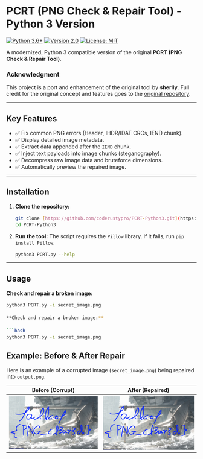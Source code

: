 # PCRT (PNG Check & Repair Tool) - Python 3 Version

[![Python 3.6+](https://img.shields.io/badge/Python-3.6+-blue.svg)](https://www.python.org/downloads/)
[![Version 2.0](https://img.shields.io/badge/Version-2.0-brightgreen.svg)]()
[![License: MIT](https://img.shields.io/badge/License-MIT-yellow.svg)](https://opensource.org/licenses/MIT)

A modernized, Python 3 compatible version of the original **PCRT (PNG Check & Repair Tool)**.

### Acknowledgment

This project is a port and enhancement of the original tool by **sherlly**. Full credit for the original concept and features goes to the [original repository](https://github.com/sherlly/PCRT).

---

## Key Features

* ✅ Fix common PNG errors (Header, IHDR/IDAT CRCs, IEND chunk).
* ✅ Display detailed image metadata.
* ✅ Extract data appended after the `IEND` chunk.
* ✅ Inject text payloads into image chunks (steganography).
* ✅ Decompress raw image data and bruteforce dimensions.
* ✅ Automatically preview the repaired image.

---

## Installation

1.  **Clone the repository:**
    ```bash
    git clone [https://github.com/coderustypro/PCRT-Python3.git](https://github.com/coderustypro/PCRT-Python3.git)
    cd PCRT-Python3
    ```
2.  **Run the tool:**
    The script requires the `Pillow` library. If it fails, run `pip install Pillow`.
    ```bash
    python3 PCRT.py --help
    ```

---

## Usage


**Check and repair a broken image:**
```bash
python3 PCRT.py -i secret_image.png

**Check and repair a broken image:**

```bash
python3 PCRT.py -i secret_image.png
```
## Example: Before & After Repair

Here is an example of a corrupted image (`secret_image.png`) being repaired into `output.png`.

| Before (Corrupt) | After (Repaired) |
| :---: | :---: |
| ![Corrupt Input Image](https://github.com/CodeRustyPro/PCRT-Python3/blob/main/secret_image.png) | ![Repaired Output Image](https://github.com/CodeRustyPro/PCRT-Python3/blob/main/output.png) |